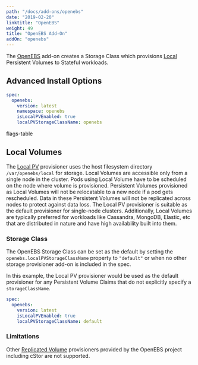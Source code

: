 ```yaml
---
path: "/docs/add-ons/openebs"
date: "2019-02-20"
linktitle: "OpenEBS"
weight: 49
title: "OpenEBS Add-On"
addOn: "openebs"
---
```


The [OpenEBS](https://openebs.io) add-on creates a Storage Class which provisions [Local](https://openebs.io/docs#local-volumes) Persistent Volumes to Stateful workloads.

## Advanced Install Options

```yaml
spec:
  openebs:
    version: latest
    namespace: openebs
    isLocalPVEnabled: true
    localPVStorageClassName: openebs
```

flags-table

## Local Volumes

The [Local PV](https://openebs.io/docs/#local-volumes) provisioner uses the host filesystem directory `/var/openebs/local` for storage.
Local Volumes are accessible only from a single node in the cluster.
Pods using Local Volume have to be scheduled on the node where volume is provisioned.
Persistent Volumes provisioned as Local Volumes will not be relocatable to a new node if a pod gets rescheduled.
Data in these Persistent Volumes will not be replicated across nodes to protect against data loss.
The Local PV provisioner is suitable as the default provisioner for single-node clusters.
Additionally, Local Volumes are typically preferred for workloads like Cassandra, MongoDB, Elastic, etc that are distributed in nature and have high availability built into them.

### Storage Class

The OpenEBS Storage Class can be set as the default by setting the `openebs.localPVStorageClassName` property to `"default"` or when no other storage provisioner add-on is included in the spec.

In this example, the Local PV provisioner would be used as the default provisioner for any Persistent Volume Claims that do not explicitly specify a `storageClassName`.

```yaml
spec:
  openebs:
    version: latest
    isLocalPVEnabled: true
    localPVStorageClassName: default
```

### Limitations

Other [Replicated Volume](https://openebs.io/docs/#replicated-volumes) provisioners provided by the OpenEBS project including cStor are not supported.
